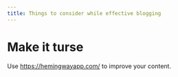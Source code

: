 ```yaml
---
title: Things to consider while effective blogging
---
```


# Make it turse
Use https://hemingwayapp.com/ to improve your content.

